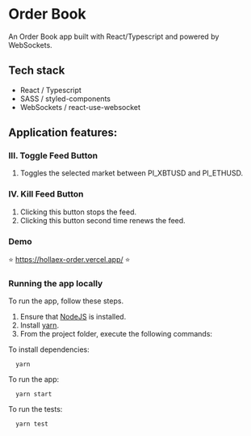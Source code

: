 # Order Book

An Order Book app built with React/Typescript and powered by WebSockets.

## Tech stack

- React / Typescript
- SASS / styled-components
- WebSockets / react-use-websocket

## Application features:

### III. Toggle Feed Button

1. Toggles the selected market between PI_XBTUSD and PI_ETHUSD.

### IV. Kill Feed Button

1. Clicking this button stops the feed.
2. Clicking this button second time renews the feed.

### Demo

:star: https://hollaex-order.vercel.app/ :star:

### Running the app locally

To run the app, follow these steps.

1. Ensure that [NodeJS](http://nodejs.org/) is installed.
2. Install [yarn](https://classic.yarnpkg.com/en/docs/install/#windows-stable/).
3. From the project folder, execute the following commands:

To install dependencies:

```shell
  yarn
```

To run the app:

```shell
  yarn start
```

To run the tests:

```shell
  yarn test
```

